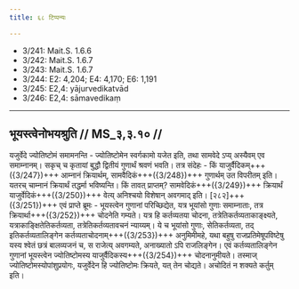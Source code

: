 ```yaml
---
title: ६८ टिप्पन्यः

---
```

- 3/241: Mait.S. 1.6.6
- 3/242: Mait.S. 1.6.7
- 3/243: Mait.S. 1.6.7
- 3/244: E2: 4,204; E4: 4,170; E6: 1,191
- 3/245: E2,4: yājurvedikatvād
- 3/246: E2,4: sāmavedikaṃ

____________________________________________


## भूयस्त्वेनोभयश्रुति // MS_३,३.१० //

यजुर्वेदे ज्योतिष्टोमं समामनन्ति - ज्योतिष्टोमेन स्वर्गकामो यजेत इति, तथा सामवेदे ऽप्य् अस्यैवम् एव समाम्नानम्। सकृच् च कृतायां बुद्धौ द्वितीयं गुणार्थं श्रवणं भवति। तत्र संदेहः - किं याजुर्वैदिकम्+++({3/247})+++ आम्नानं क्रियार्थम्, सामवैदिकं+++({3/248})+++ गुणार्थम् उत विपरीतम् इति। यतरच् चाम्नानं क्रियार्थं तद्धर्मा भविष्यन्ति। किं तावत् प्राप्तम्? सामवेदिकं+++({3/249})+++ क्रियार्थं याजुर्वेदिकं+++({3/250})+++ वेत्य् अनिश्चयो विशेषान् अवगमाद् इति।
[२८२]+++({3/251})+++ एवं प्राप्ते ब्रूमः - भूयस्त्वेन गुणानां परिच्छिद्येत, यत्र भूयांसो गुणाः समाम्नाताः, तत्र क्रियार्था+++({3/252})+++ चोदनेति गम्यते। यत्र हि कर्तव्यतया चोदना, तत्रेतिकर्तव्यताकाङ्क्ष्यते, यत्राकाङ्क्षितेतिकर्तव्यता, तत्रेतिकर्तव्यतावचनं न्याय्यम्। ये च भूयांसो गुणाः, सेतिकर्तव्यता, तद् इतिकर्तव्यतालिङ्गेन कर्तव्यताचोदनाम्+++({3/253})+++ अनुमिमीमहे, यथा बहुषु राजप्रतिमेषूपविष्टेषु यस्य श्वेतं छत्रं बालव्यजनं च, स राजेत्य् अवगम्यते, अनाख्यातो ऽपि राजलिङ्गेन। एवं कर्तव्यतालिङ्गेन गुणानां भूयस्त्वेन ज्योतिष्टोमस्य याजुर्वैदिकस्य+++({3/254})+++ चोदनानुमीयते। तस्माज् ज्योतिष्टोमस्योपांशुप्रयोगः, यजुर्वेदेन हि ज्योतिष्टोमः क्रियते, यत् तेन चोद्यते। अचोदितं न शक्यते कर्तुम् इति।
